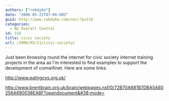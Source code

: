 ```yaml
---
authors: ["robdyke"]
date: "2006-05-21T07:06:08Z"
guid: http://www.robdyke.com/noc/?p=216
categories:
  - No Overall Control
id: 216
title: civic society
url: /2006/05/21/civic-society/
---
```

Just been browsing round the internet for civic society internet training projects in the area as I'm interested to find examples to support the development of comwifinet. Here are some links:

http://www.ealingcvs.org.uk/

http://www.brentbrain.org.uk/brain/webpages.nsf/0/72B70A881B7DBA5A80256A690038EA8F?opendocument&#38;mode=
